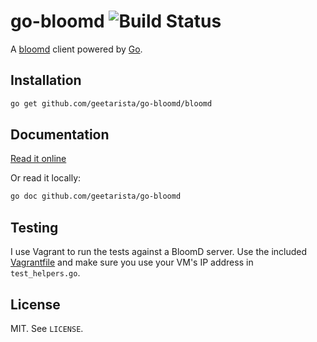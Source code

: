 # go-bloomd ![Build Status](https://travis-ci.org/geetarista/go-bloomd.png)

A [bloomd](https://github.com/armon/bloomd) client powered by [Go](http://golang.org).

## Installation

```bash
go get github.com/geetarista/go-bloomd/bloomd
```

## Documentation

[Read it online](http://godoc.org/github.com/geetarista/go-bloomd/bloomd)

Or read it locally:

```bash
go doc github.com/geetarista/go-bloomd
```

## Testing

I use Vagrant to run the tests against a BloomD server. Use the included [Vagrantfile](Vagrantfile) and make sure you use your VM's IP address in `test_helpers.go`.

## License

MIT. See `LICENSE`.
